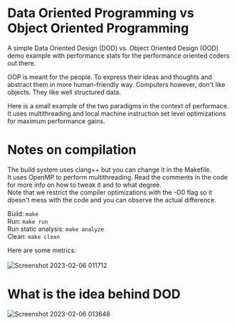 # Data Oriented Programming vs Object Oriented Programming
A simple Data Oriented Design (DOD) vs. Object Oriented Design (OOD) demo example with performance stats for the performance oriented coders out there.

OOP is meant for the people. To express their ideas and thoughts and abstract them in more human-friendly way.
Computers however, don't like objects. They like well structured data.

Here is a small example of the two paradigms in the context of performace.
It uses multithreading and local machine instruction set level optimizations for maximum performance gains.

# Notes on compilation
The build system uses clang++ but you can change it in the Makefile.<br/>
It uses OpenMP to perform multithreading. Read the comments in the code for more info on how to tweak it and to what degree.<br/>
Note that we restrict the compiler optimizations with the -O0 flag so it doesn't mess with the code and you can observe the actual difference.

Build: ```make```<br/>
Run: ```make run```<br/>
Run static analysis: ```make analyze```<br/>
Clean: ```make clean```<br/>


Here are some metrics:<br/><br/>
![Screenshot 2023-02-06 011712](https://user-images.githubusercontent.com/7083803/216851597-7f8f92d4-eee6-49d3-8027-cb0ae8504ff7.png)

# What is the idea behind DOD
![Screenshot 2023-02-06 013648](https://user-images.githubusercontent.com/7083803/216852432-98e9210e-0d02-40c0-8ada-cc99cde54e00.png)
